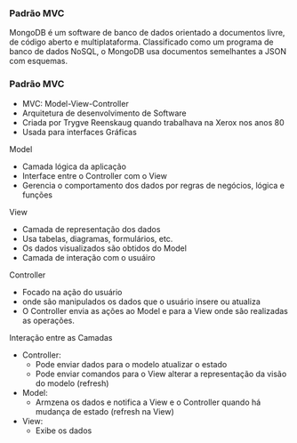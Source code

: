 
### Padrão MVC

MongoDB é um software de banco de dados orientado a documentos livre, de código aberto e multiplataforma.
Classificado como um programa de banco de dados NoSQL, o MongoDB usa documentos semelhantes a JSON com esquemas.




### Padrão MVC

- MVC: Model-View-Controller
- Arquitetura de desenvolvimento de Software
- Criada por Trygve Reenskaug quando trabalhava na Xerox nos anos 80
- Usada para interfaces Gráficas

Model
- Camada lógica da aplicação
- Interface entre o Controller com o View
- Gerencia o comportamento dos dados por regras de negócios, lógica e funções

View
- Camada de representação dos dados
- Usa tabelas, diagramas, formulários, etc.
- Os dados visualizados são obtidos do Model
- Camada de interação com o usuáiro

Controller
 
- Focado na ação do usuário
- onde são manipulados os dados que o usuário insere ou atualiza
- O Controller envia as ações ao Model e para a View onde são realizadas as operações.

Interação entre as Camadas

- Controller:
   - Pode enviar dados para o modelo atualizar o estado
   - Pode enviar comandos para o View alterar a   representação da visão do modelo (refresh)
- Model:
  - Armzena os dados e notifica a View e o Controller quando há mudança de estado (refresh na View)
- View:
  - Exibe os dados
 

